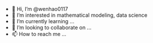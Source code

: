 - 👋 Hi, I’m @wenhao0117
- 👀 I’m interested in mathematical modeling, data science
- 🌱 I’m currently learning ...
- 💞️ I’m looking to collaborate on ...
- 📫 How to reach me ...

<!---
wenhao0117/wenhao0117 is a ✨ special ✨ repository because its `README.md` (this file) appears on your GitHub profile.
You can click the Preview link to take a look at your changes.
--->
